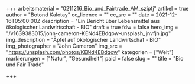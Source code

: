 +++
arbeitsmaterial = "0211216_Bio_und_Fairtrade_AM_sziptj"
artikel = true
author = "Botond Kalotay"
cc_licence = ""
cc_src = ""
date = 2021-12-16T05:00:00Z
description = "Ein Bericht über Lebensmittel aus ökologischer Landwirtschaft - BIO"
draft = true
fdw = false
hero_img = "/v1639383015/john-cameron-KENd4EBdqow-unsplash_jnvfjn.jpg"
img_description = "Äpfel auf ökologischer Landwirtschaf -  BIO"
img_photographer = "John Cameron"
img_src = "https://unsplash.com/photos/KENd4EBdqow"
kategorien = ["Welt"]
markierungen = ["Natur", "Gesundheit"]
paid = false
slug = ""
title = "Bio und Fair Trade"

+++
